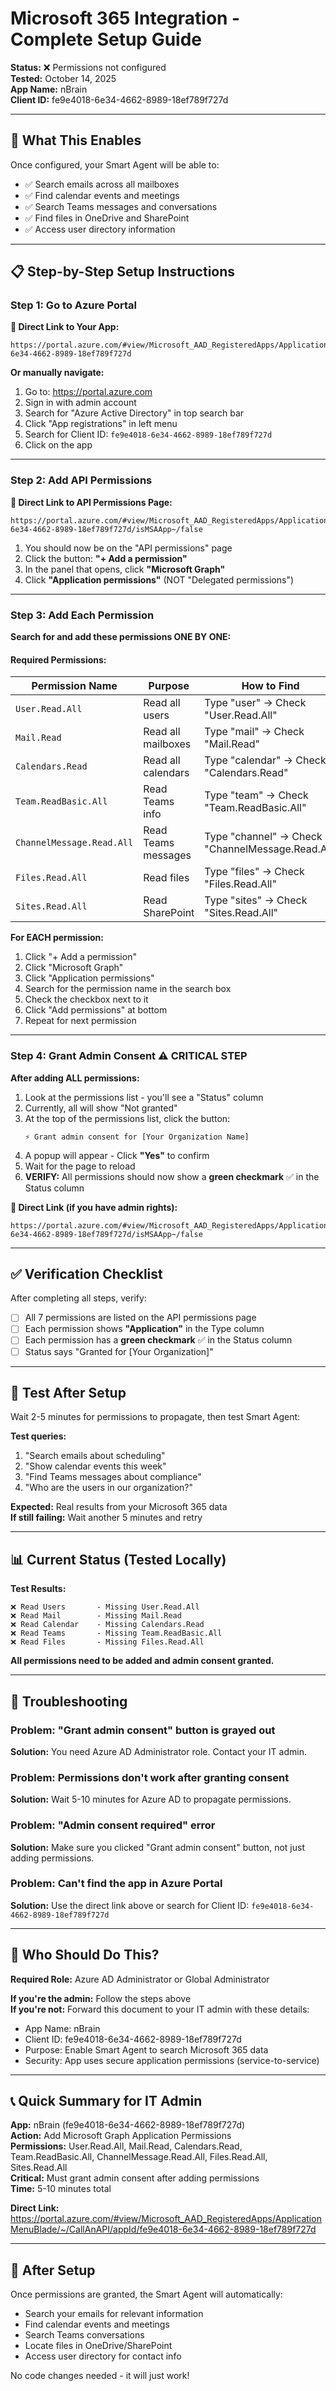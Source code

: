 # Microsoft 365 Integration - Complete Setup Guide

**Status:** ❌ Permissions not configured  
**Tested:** October 14, 2025  
**App Name:** nBrain  
**Client ID:** fe9e4018-6e34-4662-8989-18ef789f727d  

---

## 🎯 **What This Enables**

Once configured, your Smart Agent will be able to:
- ✅ Search emails across all mailboxes
- ✅ Find calendar events and meetings
- ✅ Search Teams messages and conversations
- ✅ Find files in OneDrive and SharePoint
- ✅ Access user directory information

---

## 📋 **Step-by-Step Setup Instructions**

### **Step 1: Go to Azure Portal**

**🔗 Direct Link to Your App:**
```
https://portal.azure.com/#view/Microsoft_AAD_RegisteredApps/ApplicationMenuBlade/~/CallAnAPI/appId/fe9e4018-6e34-4662-8989-18ef789f727d
```

**Or manually navigate:**
1. Go to: https://portal.azure.com
2. Sign in with admin account
3. Search for "Azure Active Directory" in top search bar
4. Click "App registrations" in left menu
5. Search for Client ID: `fe9e4018-6e34-4662-8989-18ef789f727d`
6. Click on the app

---

### **Step 2: Add API Permissions**

**🔗 Direct Link to API Permissions Page:**
```
https://portal.azure.com/#view/Microsoft_AAD_RegisteredApps/ApplicationMenuBlade/~/CallAnAPI/appId/fe9e4018-6e34-4662-8989-18ef789f727d/isMSAApp~/false
```

1. You should now be on the "API permissions" page
2. Click the button: **"+ Add a permission"**
3. In the panel that opens, click **"Microsoft Graph"**
4. Click **"Application permissions"** (NOT "Delegated permissions")

---

### **Step 3: Add Each Permission**

**Search for and add these permissions ONE BY ONE:**

#### **Required Permissions:**

| Permission Name | Purpose | How to Find |
|---|---|---|
| `User.Read.All` | Read all users | Type "user" → Check "User.Read.All" |
| `Mail.Read` | Read all mailboxes | Type "mail" → Check "Mail.Read" |
| `Calendars.Read` | Read all calendars | Type "calendar" → Check "Calendars.Read" |
| `Team.ReadBasic.All` | Read Teams info | Type "team" → Check "Team.ReadBasic.All" |
| `ChannelMessage.Read.All` | Read Teams messages | Type "channel" → Check "ChannelMessage.Read.All" |
| `Files.Read.All` | Read files | Type "files" → Check "Files.Read.All" |
| `Sites.Read.All` | Read SharePoint | Type "sites" → Check "Sites.Read.All" |

**For EACH permission:**
1. Click "+ Add a permission"
2. Click "Microsoft Graph"
3. Click "Application permissions"
4. Search for the permission name in the search box
5. Check the checkbox next to it
6. Click "Add permissions" at bottom
7. Repeat for next permission

---

### **Step 4: Grant Admin Consent** ⚠️ **CRITICAL STEP**

**After adding ALL permissions:**

1. Look at the permissions list - you'll see a "Status" column
2. Currently, all will show "Not granted"
3. At the top of the permissions list, click the button:
   ```
   ⚡ Grant admin consent for [Your Organization Name]
   ```
4. A popup will appear - Click **"Yes"** to confirm
5. Wait for the page to reload
6. **VERIFY:** All permissions should now show a **green checkmark** ✅ in the Status column

**🔗 Direct Link (if you have admin rights):**
```
https://portal.azure.com/#view/Microsoft_AAD_RegisteredApps/ApplicationMenuBlade/~/CallAnAPI/appId/fe9e4018-6e34-4662-8989-18ef789f727d/isMSAApp~/false
```

---

## ✅ **Verification Checklist**

After completing all steps, verify:

- [ ] All 7 permissions are listed on the API permissions page
- [ ] Each permission shows **"Application"** in the Type column
- [ ] Each permission has a **green checkmark** ✅ in the Status column
- [ ] Status says "Granted for [Your Organization]"

---

## 🧪 **Test After Setup**

Wait 2-5 minutes for permissions to propagate, then test Smart Agent:

**Test queries:**
1. "Search emails about scheduling"
2. "Show calendar events this week"
3. "Find Teams messages about compliance"
4. "Who are the users in our organization?"

**Expected:** Real results from your Microsoft 365 data  
**If still failing:** Wait another 5 minutes and retry

---

## 📊 **Current Status (Tested Locally)**

**Test Results:**
```
❌ Read Users       - Missing User.Read.All
❌ Read Mail        - Missing Mail.Read  
❌ Read Calendar    - Missing Calendars.Read
❌ Read Teams       - Missing Team.ReadBasic.All
❌ Read Files       - Missing Files.Read.All
```

**All permissions need to be added and admin consent granted.**

---

## 🔧 **Troubleshooting**

### **Problem: "Grant admin consent" button is grayed out**
**Solution:** You need Azure AD Administrator role. Contact your IT admin.

### **Problem: Permissions don't work after granting consent**
**Solution:** Wait 5-10 minutes for Azure AD to propagate permissions.

### **Problem: "Admin consent required" error**
**Solution:** Make sure you clicked "Grant admin consent" button, not just adding permissions.

### **Problem: Can't find the app in Azure Portal**
**Solution:** Use the direct link above or search for Client ID: `fe9e4018-6e34-4662-8989-18ef789f727d`

---

## 👤 **Who Should Do This?**

**Required Role:** Azure AD Administrator or Global Administrator

**If you're the admin:** Follow the steps above  
**If you're not:** Forward this document to your IT admin with these details:
- App Name: nBrain
- Client ID: fe9e4018-6e34-4662-8989-18ef789f727d
- Purpose: Enable Smart Agent to search Microsoft 365 data
- Security: App uses secure application permissions (service-to-service)

---

## 📞 **Quick Summary for IT Admin**

**App:** nBrain (fe9e4018-6e34-4662-8989-18ef789f727d)  
**Action:** Add Microsoft Graph Application Permissions  
**Permissions:** User.Read.All, Mail.Read, Calendars.Read, Team.ReadBasic.All, ChannelMessage.Read.All, Files.Read.All, Sites.Read.All  
**Critical:** Must grant admin consent after adding permissions  
**Time:** 5-10 minutes total  

**Direct Link:** https://portal.azure.com/#view/Microsoft_AAD_RegisteredApps/ApplicationMenuBlade/~/CallAnAPI/appId/fe9e4018-6e34-4662-8989-18ef789f727d

---

## 🎉 **After Setup**

Once permissions are granted, the Smart Agent will automatically:
- Search your emails for relevant information
- Find calendar events and meetings
- Search Teams conversations
- Locate files in OneDrive/SharePoint
- Access user directory for contact info

No code changes needed - it will just work!


